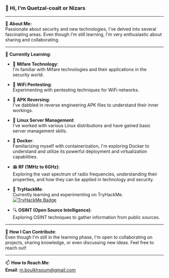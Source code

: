 ### 👋 Hi, I'm Quetzal-coalt or Nizars

---

🔭 **About Me:**  
Passionate about security and new technologies, I've delved into several fascinating areas. Even though I'm still learning, I'm very enthusiastic about sharing and collaborating.

---

🌱 **Currently Learning**:

- 🔐 **Mifare Technology**:  
  I'm familiar with Mifare technologies and their applications in the security world.

- 📡 **WiFi Pentesting**:  
  Experimenting with pentesting techniques for WiFi networks.

- 📱 **APK Reversing**:  
  I've dabbled in reverse engineering APK files to understand their inner workings.

- 🐧 **Linux Server Management**:  
  I've worked with various Linux distributions and have gained basic server management skills.

- 🐳 **Docker**:  
  Familiarizing myself with containerization, I'm exploring Docker to understand and utilize its powerful deployment and virtualization capabilities.

- 📻 **RF (1MHz to 6GHz)**:  
  Exploring the vast spectrum of radio frequencies, understanding their properties, and how they can be applied in technology and security.

- 🎯 **TryHackMe**:  
  Currently learning and experimenting on TryHackMe.  
  [![TryHackMe Badge](https://tryhackme-badges.s3.amazonaws.com/Nizars.png)](https://tryhackme.com/p/Nizars)


- 🔍 **OSINT (Open Source Intelligence)**:  
  Exploring OSINT techniques to gather information from public sources.

---

🤔 **How I Can Contribute**:  
Even though I'm still in the learning phase, I'm open to collaborating on projects, sharing knowledge, or even discussing new ideas. Feel free to reach out!

---

📫 **How to Reach Me**:  
**Email**: [m.boulkhsoum@gmail.com](mailto:roots.l33t@gmail.com)


